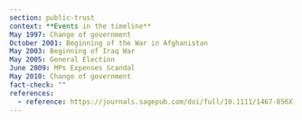 ```yaml
---
section: public-trust
context: **Events in the timeline**
May 1997: Change of government
October 2001: Beginning of the War in Afghanistan
May 2003: Beginning of Iraq War
May 2005: General Election
June 2009: MPs Expenses Scandal
May 2010: Change of government
fact-check: ""
references:
  - reference: https://journals.sagepub.com/doi/full/10.1111/1467-856X.12073#fig1-1467-856X-12073
---
```

